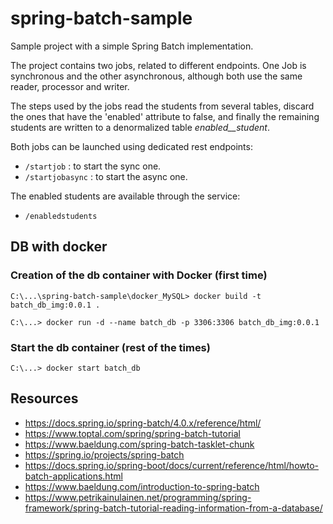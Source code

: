 # spring-batch-sample
Sample project with a simple Spring Batch implementation.

The project contains two jobs, related to different endpoints. One Job is synchronous and the other asynchronous, although both use the same reader, processor and writer.

The steps used by the jobs read the students from several tables, discard the ones that have the 'enabled' attribute to false, and finally the remaining students are written to a denormalized table _enabled__student_.

Both jobs can be launched using dedicated rest endpoints:

* `/startjob` : to start the sync one.
* `/startjobasync` : to start the async one.

The enabled students are available through the service:

* `/enabledstudents`

## DB with docker

### Creation of the db container with Docker (first time)
`C:\...\spring-batch-sample\docker_MySQL> docker build -t batch_db_img:0.0.1 .`

`C:\...> docker run -d --name batch_db -p 3306:3306 batch_db_img:0.0.1`

### Start the db container (rest of the times)

`C:\...> docker start batch_db`

## Resources

* https://docs.spring.io/spring-batch/4.0.x/reference/html/
* https://www.toptal.com/spring/spring-batch-tutorial
* https://www.baeldung.com/spring-batch-tasklet-chunk
* https://spring.io/projects/spring-batch
* https://docs.spring.io/spring-boot/docs/current/reference/html/howto-batch-applications.html
* https://www.baeldung.com/introduction-to-spring-batch
* https://www.petrikainulainen.net/programming/spring-framework/spring-batch-tutorial-reading-information-from-a-database/
